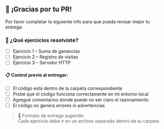 ## 🌟 ¡Gracias por tu PR!

Por favor completar la siguiente info para que pueda revisar mejor tu entrega:

### 📌 ¿Qué ejercicios resolviste?

- [ ] Ejercicio 1 – Suma de ganancias
- [ ] Ejercicio 2 – Registro de visitas
- [ ] Ejercicio 3 – Servidor HTTP

#### 📋 Control previo al entregar:
- [ ] El código está dentro de la carpeta correspondiente
- [ ] Probé que el código funciona correctamente en mi entorno local
- [ ] Agregué comentarios donde puede no ser claro el razonamiento
- [ ] El código no genera errores ni advertencias

>📁 Formato de entrega sugerido:   
Cada ejercicio debe ir en un archivo separado dentro de tu carpeta
